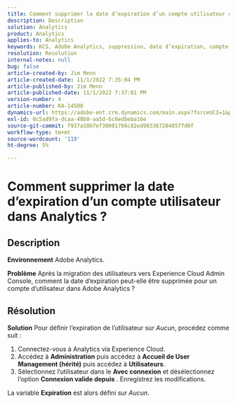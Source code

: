 ```yaml
---
title: Comment supprimer la date d’expiration d’un compte utilisateur dans Analytics ?
description: Description
solution: Analytics
product: Analytics
applies-to: Analytics
keywords: KCS, Adobe Analytics, suppression, date d’expiration, compte utilisateur, gestion des utilisateurs Analytics
resolution: Resolution
internal-notes: null
bug: false
article-created-by: Jim Menn
article-created-date: 11/1/2022 7:35:04 PM
article-published-by: Jim Menn
article-published-date: 11/1/2022 7:37:01 PM
version-number: 4
article-number: KA-14500
dynamics-url: https://adobe-ent.crm.dynamics.com/main.aspx?forceUCI=1&pagetype=entityrecord&etn=knowledgearticle&id=c5295f47-1c5a-ed11-9561-6045bd006a22
exl-id: 0c5ad9fa-dcaa-48b0-aa5d-6c6edbeba16e
source-git-commit: f937a10b7ef30001766c82ed983367284857fd0f
workflow-type: tm+mt
source-wordcount: '119'
ht-degree: 5%

---
```


# Comment supprimer la date d’expiration d’un compte utilisateur dans Analytics ?

## Description


<b>Environnement</b>
Adobe Analytics.

<b>Problème</b>
Après la migration des utilisateurs vers Experience Cloud Admin Console, comment la date d’expiration peut-elle être supprimée pour un compte d’utilisateur dans Adobe Analytics ?


## Résolution


<b>Solution</b>
Pour définir l’expiration de l’utilisateur sur *Aucun*, procédez comme suit :

1. Connectez-vous à Analytics via Experience Cloud.
2. Accédez à <b>Administration</b> puis accédez à <b>Accueil de User Management (hérité)</b> puis accédez à <b>Utilisateurs</b>.
3. Sélectionnez l’utilisateur dans le <b>Avec connexion</b> et désélectionnez l’option <b>Connexion valide depuis</b> . Enregistrez les modifications.


La variable <b>Expiration</b> est alors défini sur *Aucun*.

